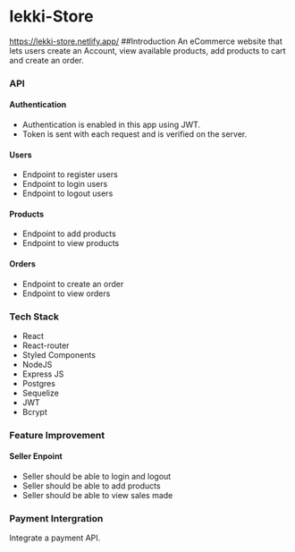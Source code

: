 # lekki-Store

https://lekki-store.netlify.app/
##Introduction
An eCommerce website that lets users create an Account, view available products,
add products to cart and create an order.

### API

#### Authentication

- Authentication is enabled in this app using JWT.
- Token is sent with each request and is verified on the server.

#### Users

- Endpoint to register users
- Endpoint to login users
- Endpoint to logout users

#### Products

- Endpoint to add products
- Endpoint to view products

#### Orders

- Endpoint to create an order
- Endpoint to view orders

### Tech Stack

- React
- React-router
- Styled Components
- NodeJS
- Express JS
- Postgres
- Sequelize
- JWT
- Bcrypt

### Feature Improvement

#### Seller Enpoint

- Seller should be able to login and logout
- Seller should be able to add products
- Seller should be able to view sales made

### Payment Intergration

Integrate a payment API.
